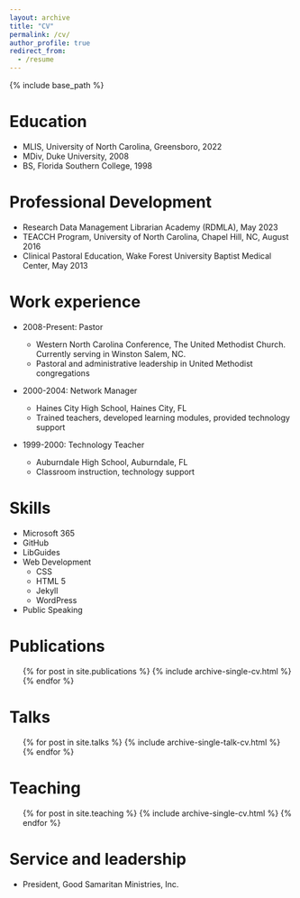 ```yaml
---
layout: archive
title: "CV"
permalink: /cv/
author_profile: true
redirect_from:
  - /resume
---
```


{% include base_path %}

Education
======
* MLIS, University of North Carolina, Greensboro, 2022
* MDiv, Duke University, 2008
* BS, Florida Southern College, 1998

Professional Development
======
* Research Data Management Librarian Academy (RDMLA), May 2023
* TEACCH Program, University of North Carolina, Chapel Hill, NC, August 2016
* Clinical Pastoral Education, Wake Forest University Baptist Medical Center, May 2013

Work experience
======
* 2008-Present: Pastor
  * Western North Carolina Conference, The United Methodist Church. Currently serving in Winston Salem, NC.
  * Pastoral and administrative leadership in United Methodist congregations

* 2000-2004: Network Manager
    * Haines City High School, Haines City, FL
    * Trained teachers, developed learning modules, provided technology support

* 1999-2000: Technology Teacher
    * Auburndale High School, Auburndale, FL
    * Classroom instruction, technology support

Skills
======
* Microsoft 365
* GitHub
* LibGuides
* Web Development
  * CSS
  * HTML 5
  * Jekyll
  * WordPress
* Public Speaking

Publications
======
  <ul>{% for post in site.publications %}
    {% include archive-single-cv.html %}
  {% endfor %}</ul>

Talks
======
  <ul>{% for post in site.talks %}
    {% include archive-single-talk-cv.html %}
  {% endfor %}</ul>

Teaching
======
  <ul>{% for post in site.teaching %}
    {% include archive-single-cv.html %}
  {% endfor %}</ul>

Service and leadership
======
* President, Good Samaritan Ministries, Inc.
